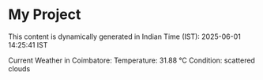 # My Project

This content is dynamically generated in Indian Time (IST): 2025-06-01 14:25:41 IST


Current Weather in Coimbatore:
Temperature: 31.88 °C
Condition: scattered clouds
